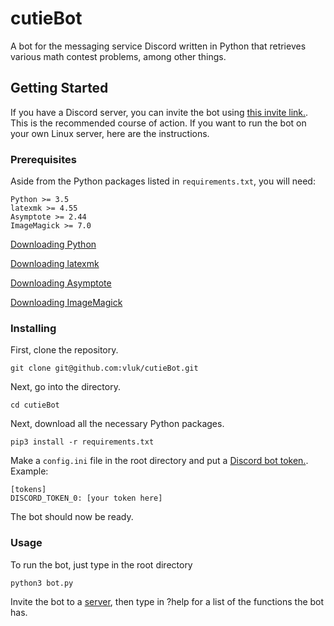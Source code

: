 # cutieBot

A bot for the messaging service Discord written in Python that retrieves various math contest problems, among other things.

## Getting Started

If you have a Discord server, you can invite the bot using [this invite link.](https://discordapp.com/oauth2/authorize?client_id=334159122041929738&scope=bot). This is the recommended course of action. If you want to run the bot on your own Linux server, here are the instructions.

### Prerequisites

Aside from the Python packages listed in `requirements.txt`, you will need:
```
Python >= 3.5
latexmk >= 4.55
Asymptote >= 2.44
ImageMagick >= 7.0
```
[Downloading Python](https://wiki.python.org/moin/BeginnersGuide/Download)

[Downloading latexmk](https://mg.readthedocs.io/latexmk.html)

[Downloading Asymptote](http://asymptote.sourceforge.net/)

[Downloading ImageMagick](https://www.imagemagick.org/script/download.php)

### Installing

First, clone the repository.
```
git clone git@github.com:vluk/cutieBot.git
```
Next, go into the directory.
```
cd cutieBot
```
Next, download all the necessary Python packages.
```
pip3 install -r requirements.txt
```
Make a `config.ini` file in the root directory and put a [Discord bot token.](https://discordapp.com/developers/docs/intro).
Example:
```
[tokens]
DISCORD_TOKEN_0: [your token here]
```
The bot should now be ready.

### Usage

To run the bot, just type in the root directory
```
python3 bot.py
```

Invite the bot to a [server](https://github.com/jagrosh/MusicBot/wiki/Adding-Your-Bot-To-Your-Server), then type in ?help for a list of the functions the bot has.



